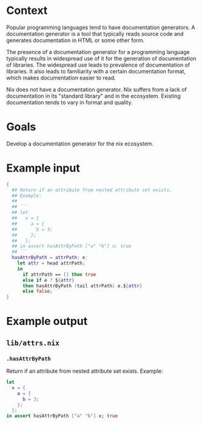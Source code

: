# Context

Popular programming languages tend to have documentation generators.
A documentation generator is a tool that typically reads source code and generates documentation in HTML or some other form.

The presence of a documentation generator for a programming language typically results in widespread use of it for the generation of documentation of libraries. 
The widespread use leads to prevalence of documentation of libraries. 
It also leads to familiarity with a certain documentation format, which makes documentation easier to read.

Nix does not have a documentation generator.
Nix suffers from a lack of documentation in its "standard library" and in the ecosystem. 
Existing documentation tends to vary in format and quality.

# Goals

Develop a documentation generator for the nix ecosystem.

# Example input

```nix
{
  ## Return if an attribute from nested attribute set exists.
  ## Example:
  ##
  ## ```
  ## let
  ##   x = {
  ##     a = {
  ##       b = 3;
  ##     };
  ##   };
  ## in assert hasAttrByPath ["a" "b"] x; true
  ## ```
  hasAttrByPath = attrPath: e:
    let attr = head attrPath;
    in
      if attrPath == [] then true
      else if e ? ${attr}
      then hasAttrByPath (tail attrPath) e.${attr}
      else false;
}
```

# Example output

## `lib/attrs.nix`

### `.hasAttrByPath`

Return if an attribute from nested attribute set exists.
Example:

```nix
let
  x = {
    a = {
      b = 3;
    };
  };
in assert hasAttrByPath ["a" "b"] x; true
```
